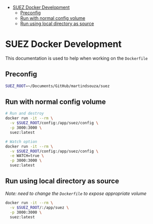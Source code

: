 <!-- TOC -->

- [SUEZ Docker Development](#suez-docker-development)
  - [Preconfig](#preconfig)
  - [Run with normal config volume](#run-with-normal-config-volume)
  - [Run using local directory as source](#run-using-local-directory-as-source)

<!-- /TOC -->

# SUEZ Docker Development

This documentation is used to help when working on the `Dockerfile`

## Preconfig

```bash
SUEZ_ROOT=~/Documents/GitHub/martindsouza/suez

```
## Run with normal config volume

```bash
# Run and destroy
docker run -it --rm \
  -v $SUEZ_ROOT/config:/app/suez/config \
  -p 3000:3000 \
  suez:latest

# Watch option
docker run -it --rm \
  -v $SUEZ_ROOT/config:/app/suez/config \
  -e WATCH=true \
  -p 3000:3000 \
  suez:latest
```

## Run using local directory as source

_Note: need to change the `Dockerfile` to expose appropriate volume_

```bash
docker run -it --rm \
  -v $SUEZ_ROOT/:/app/suez \
  -p 3000:3000 \
  suez:latest
```